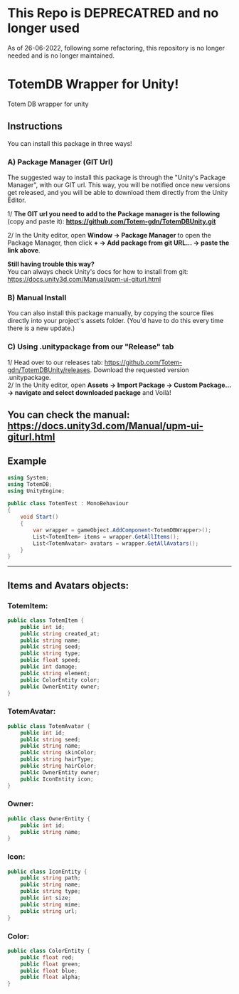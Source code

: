 # This Repo is DEPRECATRED and no longer used
As of 26-06-2022, following some refactoring, this repository is no longer needed and is no longer maintained.


# TotemDB Wrapper for Unity! 
Totem DB wrapper for unity

## Instructions
You can install this package in three ways!
### A) Package Manager (GIT Url)

The suggested way to install this package is through the "Unity's Package Manager", with our GIT url. 
This way, you will be notified once new versions get released, and you will be able to download them directly from the Unity Editor.

1/ **The GIT url you need to add to the Package manager is the following** (copy and paste it): **https://github.com/Totem-gdn/TotemDBUnity.git**

2/ In the Unity editor, open **Window -> Package Manager** to open the Package Manager, then click **+ -> Add package from git URL... -> paste the link above**.

**Still having trouble this way?**
<br>
You can always check Unity's docs for how to install from git: https://docs.unity3d.com/Manual/upm-ui-giturl.html

### B) Manual Install
You can also install this package manually, by copying the source files directly into your project's assets folder. (You'd have to do this every time there is a new update.)

### C) Using .unitypackage from our "Release" tab
1/ Head over to our releases tab: https://github.com/Totem-gdn/TotemDBUnity/releases.
Download the requested version .unitypackage.
<br>
2/ In the Unity editor, open **Assets -> Import Package -> Custom Package... -> navigate and select downloaded package** and Voilà!


**You can check the manual: https://docs.unity3d.com/Manual/upm-ui-giturl.html**
<br>
---

## Example

```csharp
using System;
using TotemDB;
using UnityEngine;

public class TotemTest : MonoBehaviour
{
    void Start()
    {
        var wrapper = gameObject.AddComponent<TotemDBWrapper>();
        List<TotemItem> items = wrapper.GetAllItems();
        List<TotemAvatar> avatars = wrapper.GetAllAvatars();
    }
}
```
---
## Items and Avatars objects:

### TotemItem:
```csharp
public class TotemItem {
    public int id;
    public string created_at;
    public string name;
    public string seed;
    public string type;
    public float speed;
    public int damage;
    public string element;
    public ColorEntity color;
    public OwnerEntity owner;
}
```

### TotemAvatar:
```csharp
public class TotemAvatar {
    public int id;
    public string seed;
    public string name;
    public string skinColor;
    public string hairType;
    public string hairColor;
    public OwnerEntity owner;
    public IconEntity icon;
}
```

### Owner:
```csharp
public class OwnerEntity {
    public int id;
    public string name;
}
```

### Icon:
```csharp
public class IconEntity {
    public string path;
    public string name;
    public string type;
    public int size;
    public string mime;
    public string url;
}
```

### Color:
```csharp
public class ColorEntity {
    public float red;
    public float green;
    public float blue;
    public float alpha;
}
```
